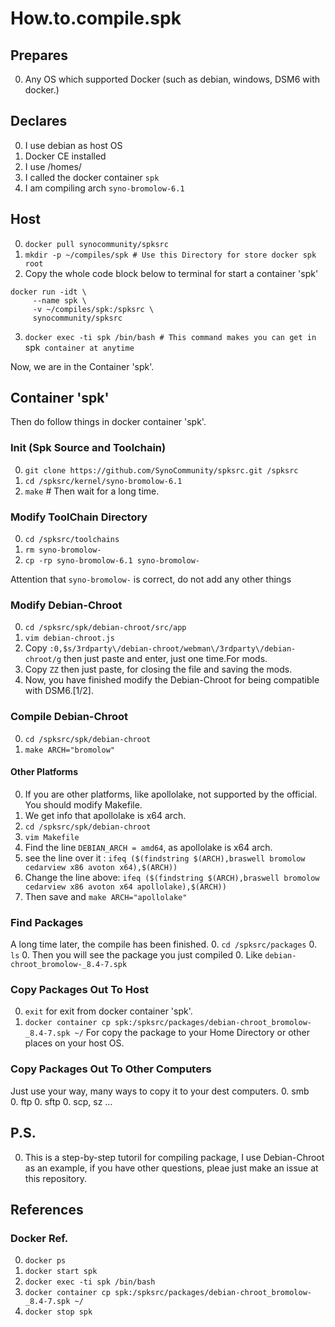 # How.to.compile.spk
## Prepares
0. Any OS which supported Docker (such as debian, windows, DSM6 with docker.)

## Declares
0. I use debian as host OS
0. Docker CE installed
0. I use /homes/
0. I called the docker container `spk`
0. I am compiling arch `syno-bromolow-6.1`

## Host
0. `docker pull synocommunity/spksrc`
0. `mkdir -p ~/compiles/spk # Use this Directory for store docker spk root`
0. Copy the whole code block below to terminal for start a container 'spk'
``` 
docker run -idt \
     --name spk \
     -v ~/compiles/spk:/spksrc \
     synocommunity/spksrc
```
3. `docker exec -ti spk /bin/bash # This command makes you can get in `spk` container at anytime`  

Now, we are in the Container 'spk'.

## Container 'spk'
Then do follow things in docker container 'spk'.

### Init (Spk Source and Toolchain)
0. `git clone https://github.com/SynoCommunity/spksrc.git /spksrc`
0. `cd /spksrc/kernel/syno-bromolow-6.1`
0. `make` # Then wait for a long time.

### Modify ToolChain Directory
0. `cd /spksrc/toolchains`
0. `rm syno-bromolow-`
0. `cp -rp syno-bromolow-6.1 syno-bromolow-`

Attention that `syno-bromolow-` is correct, do not add any other things

### Modify Debian-Chroot
0. `cd /spksrc/spk/debian-chroot/src/app`
0. `vim debian-chroot.js`
0. Copy `:0,$s/3rdparty\/debian-chroot/webman\/3rdparty\/debian-chroot/g` then just paste and enter, just one time.For mods. 
0. Copy `ZZ` then just paste, for closing the file and saving the mods.
0. Now, you have finished modify the Debian-Chroot for being compatible with DSM6.[1/2]. 

### Compile Debian-Chroot
0. `cd /spksrc/spk/debian-chroot`
0. `make ARCH="bromolow"`

#### Other Platforms
0. If you are other platforms, like apollolake, not supported by the official. You should modify Makefile.
0. We get info that apollolake is x64 arch.
0. `cd /spksrc/spk/debian-chroot`
0. `vim Makefile`
0. Find the line `DEBIAN_ARCH = amd64`, as apollolake is x64 arch. 
0. see the line over it : `ifeq ($(findstring $(ARCH),braswell bromolow cedarview x86 avoton x64),$(ARCH))`
0. Change the line above: `ifeq ($(findstring $(ARCH),braswell bromolow cedarview x86 avoton x64 apollolake),$(ARCH))`
0. Then save and `make ARCH="apollolake"`

### Find Packages
A long time later, the compile has been finished.
0. `cd /spksrc/packages`
0. `ls`
0. Then you will see the package you just compiled
0. Like `debian-chroot_bromolow-_8.4-7.spk`

### Copy Packages Out To Host
0. `exit` for exit from docker container 'spk'.
0. `docker container cp spk:/spksrc/packages/debian-chroot_bromolow-_8.4-7.spk ~/` For copy the package to your Home Directory or other places on your host OS.

### Copy Packages Out To Other Computers
Just use your way, many ways to copy it to your dest computers.
0. smb    
0. ftp
0. sftp
0. scp, sz
...

## P.S.
0. This is a step-by-step tutoril for compiling package, I use Debian-Chroot as an example, if you have other questions, pleae just make an issue at this repository.

## References
### Docker Ref.
0. `docker ps`
0. `docker start spk`
0. `docker exec -ti spk /bin/bash`
0. `docker container cp spk:/spksrc/packages/debian-chroot_bromolow-_8.4-7.spk ~/`
0. `docker stop spk`


